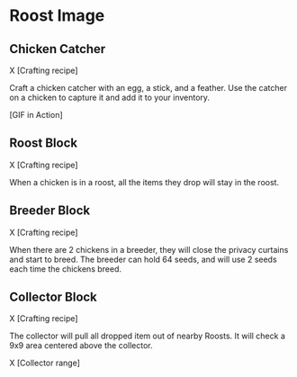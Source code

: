 # Roost Image

## Chicken Catcher

X [Crafting recipe]

Craft a chicken catcher with an egg, a stick, and a feather. Use the catcher on a chicken to capture it and add it to your inventory.

[GIF in Action]

## Roost Block

X [Crafting recipe]

When a chicken is in a roost, all the items they drop will stay in the roost.

## Breeder Block

X [Crafting recipe]

When there are 2 chickens in a breeder, they will close the privacy curtains and start to breed. The breeder can hold 64 seeds, and will use 2 seeds each time the chickens breed.

## Collector Block

X [Crafting recipe]

The collector will pull all dropped item out of nearby Roosts. It will check a 9x9 area centered above the collector.

X [Collector range]